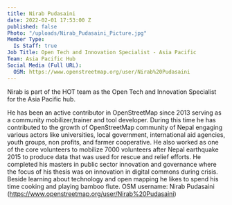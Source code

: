 ```yaml
---
title: Nirab Pudasaini
date: 2022-02-01 17:53:00 Z
published: false
Photo: "/uploads/Nirab_Pudasaini_Picture.jpg"
Member Type:
  Is Staff: true
Job Title: Open Tech and Innovation Specialist - Asia Pacific
Team: Asia Pacific Hub
Social Media (Full URL):
  OSM: https://www.openstreetmap.org/user/Nirab%20Pudasaini
---
```


Nirab is part of the HOT team as the Open Tech and Innovation Specialist for the Asia Pacific hub.

He has been an active contributor in OpenStreetMap since 2013 serving as a community mobilizer,trainer and tool developer. During this time he has contributed to the growth of OpenStreetMap community of Nepal engaging various actors like universities, local government, international aid
agencies, youth groups, non profits, and farmer cooperative. He also worked as one of the core volunteers to mobilize 7000 volunteers after Nepal earthquake 2015 to produce data that was used for rescue and relief efforts. He completed his masters in public sector innovation and governance where the focus of his thesis was on innovation in digital commons during crisis. Beside learning about technology and open mapping he likes to spend his time cooking and playing bamboo flute.
OSM username: Nirab Pudasaini (https://www.openstreetmap.org/user/Nirab%20Pudasaini) 